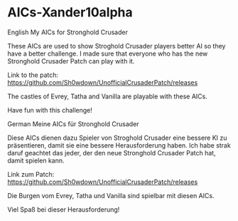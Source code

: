 # AICs-Xander10alpha

English
My AICs for Stronghold Crusader

These AICs are used to show Stroghold Crusader players better AI so they have a better challenge.
I made sure that everyone who has the new Stronghold Crusader Patch can play with it.

Link to the patch: https://github.com/Sh0wdown/UnofficialCrusaderPatch/releases

The castles of Evrey, Tatha and Vanilla are playable with these AICs.

Have fun with this challenge!

German
Meine AICs für Stronghold Crusader

Diese AICs dienen dazu Spieler von Stroghold Crusader eine bessere KI zu präsentieren, damit sie eine bessere Herausforderung haben.
Ich habe strak daruf geachtet das jeder, der den neue Stronghold Crusader Patch hat, damit spielen kann.

Link zum Patch: https://github.com/Sh0wdown/UnofficialCrusaderPatch/releases

Die Burgen vom Evrey, Tatha und Vanilla sind spielbar mit diesen AICs.

Viel Spaß bei dieser Herausforderung!

